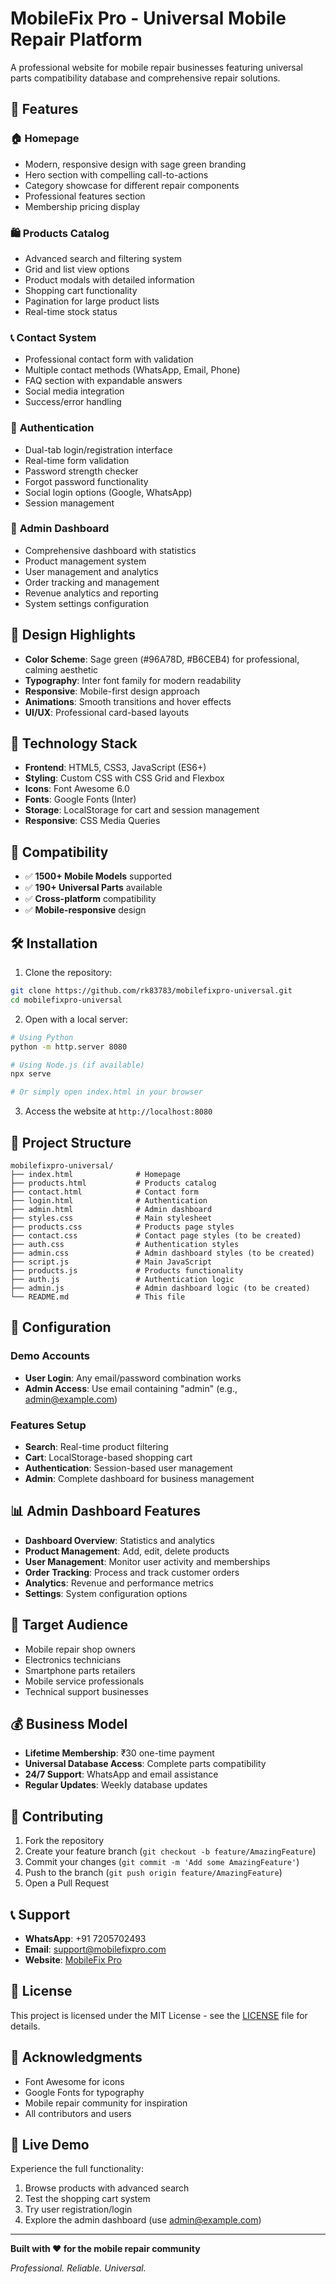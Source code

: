 # MobileFix Pro - Universal Mobile Repair Platform

A professional website for mobile repair businesses featuring universal parts compatibility database and comprehensive repair solutions.

## 🌟 Features

### 🏠 **Homepage**
- Modern, responsive design with sage green branding
- Hero section with compelling call-to-actions
- Category showcase for different repair components
- Professional features section
- Membership pricing display

### 🛍️ **Products Catalog**
- Advanced search and filtering system
- Grid and list view options
- Product modals with detailed information
- Shopping cart functionality
- Pagination for large product lists
- Real-time stock status

### 📞 **Contact System**
- Professional contact form with validation
- Multiple contact methods (WhatsApp, Email, Phone)
- FAQ section with expandable answers
- Social media integration
- Success/error handling

### 🔐 **Authentication**
- Dual-tab login/registration interface
- Real-time form validation
- Password strength checker
- Forgot password functionality
- Social login options (Google, WhatsApp)
- Session management

### 🏢 **Admin Dashboard**
- Comprehensive dashboard with statistics
- Product management system
- User management and analytics
- Order tracking and management
- Revenue analytics and reporting
- System settings configuration

## 🎨 **Design Highlights**

- **Color Scheme**: Sage green (#96A78D, #B6CEB4) for professional, calming aesthetic
- **Typography**: Inter font family for modern readability
- **Responsive**: Mobile-first design approach
- **Animations**: Smooth transitions and hover effects
- **UI/UX**: Professional card-based layouts

## 🚀 **Technology Stack**

- **Frontend**: HTML5, CSS3, JavaScript (ES6+)
- **Styling**: Custom CSS with CSS Grid and Flexbox
- **Icons**: Font Awesome 6.0
- **Fonts**: Google Fonts (Inter)
- **Storage**: LocalStorage for cart and session management
- **Responsive**: CSS Media Queries

## 📱 **Compatibility**

- ✅ **1500+ Mobile Models** supported
- ✅ **190+ Universal Parts** available
- ✅ **Cross-platform** compatibility
- ✅ **Mobile-responsive** design

## 🛠️ **Installation**

1. Clone the repository:
```bash
git clone https://github.com/rk83783/mobilefixpro-universal.git
cd mobilefixpro-universal
```

2. Open with a local server:
```bash
# Using Python
python -m http.server 8080

# Using Node.js (if available)
npx serve

# Or simply open index.html in your browser
```

3. Access the website at `http://localhost:8080`

## 📁 **Project Structure**

```
mobilefixpro-universal/
├── index.html              # Homepage
├── products.html           # Products catalog
├── contact.html            # Contact form
├── login.html              # Authentication
├── admin.html              # Admin dashboard
├── styles.css              # Main stylesheet
├── products.css            # Products page styles
├── contact.css             # Contact page styles (to be created)
├── auth.css                # Authentication styles
├── admin.css               # Admin dashboard styles (to be created)
├── script.js               # Main JavaScript
├── products.js             # Products functionality
├── auth.js                 # Authentication logic
├── admin.js                # Admin dashboard logic (to be created)
└── README.md               # This file
```

## 🔧 **Configuration**

### **Demo Accounts**
- **User Login**: Any email/password combination works
- **Admin Access**: Use email containing "admin" (e.g., admin@example.com)

### **Features Setup**
- **Search**: Real-time product filtering
- **Cart**: LocalStorage-based shopping cart
- **Authentication**: Session-based user management
- **Admin**: Complete dashboard for business management

## 📊 **Admin Dashboard Features**

- **Dashboard Overview**: Statistics and analytics
- **Product Management**: Add, edit, delete products
- **User Management**: Monitor user activity and memberships
- **Order Tracking**: Process and track customer orders
- **Analytics**: Revenue and performance metrics
- **Settings**: System configuration options

## 🎯 **Target Audience**

- Mobile repair shop owners
- Electronics technicians
- Smartphone parts retailers
- Mobile service professionals
- Technical support businesses

## 💰 **Business Model**

- **Lifetime Membership**: ₹30 one-time payment
- **Universal Database Access**: Complete parts compatibility
- **24/7 Support**: WhatsApp and email assistance
- **Regular Updates**: Weekly database updates

## 🤝 **Contributing**

1. Fork the repository
2. Create your feature branch (`git checkout -b feature/AmazingFeature`)
3. Commit your changes (`git commit -m 'Add some AmazingFeature'`)
4. Push to the branch (`git push origin feature/AmazingFeature`)
5. Open a Pull Request

## 📞 **Support**

- **WhatsApp**: +91 7205702493
- **Email**: support@mobilefixpro.com
- **Website**: [MobileFix Pro](https://github.com/rk83783/mobilefixpro-universal)

## 📄 **License**

This project is licensed under the MIT License - see the [LICENSE](LICENSE) file for details.

## 🙏 **Acknowledgments**

- Font Awesome for icons
- Google Fonts for typography
- Mobile repair community for inspiration
- All contributors and users

## 🚀 **Live Demo**

Experience the full functionality:
1. Browse products with advanced search
2. Test the shopping cart system
3. Try user registration/login
4. Explore the admin dashboard (use admin@example.com)

---

**Built with ❤️ for the mobile repair community**

*Professional. Reliable. Universal.*